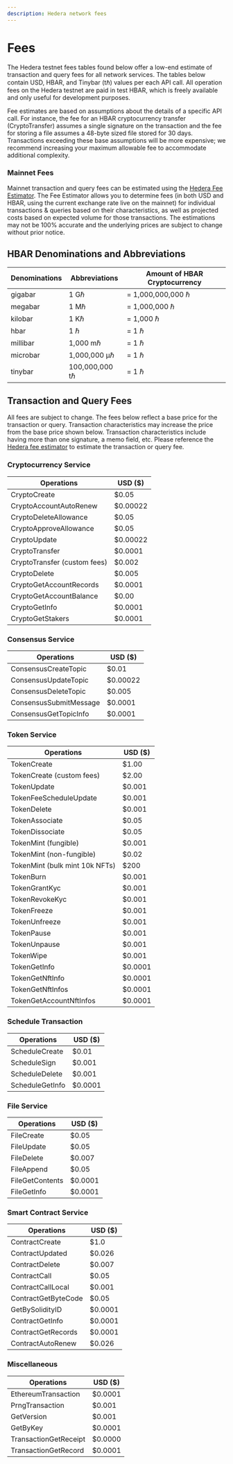 ```yaml
---
description: Hedera network fees
---
```


# Fees

The Hedera testnet fees tables found below offer a low-end estimate of transaction and query fees for all network services. The tables below contain USD, HBAR, and Tinybar (tℏ) values per each API call. All operation fees on the Hedera testnet are paid in test HBAR, which is freely available and only useful for development purposes.

Fee estimates are based on assumptions about the details of a specific API call. For instance, the fee for an HBAR cryptocurrency transfer (CryptoTransfer) assumes a single signature on the transaction and the fee for storing a file assumes a 48-byte sized file stored for 30 days. Transactions exceeding these base assumptions will be more expensive; we recommend increasing your maximum allowable fee to accommodate additional complexity.

### Mainnet Fees

Mainnet transaction and query fees can be estimated using the [Hedera Fee Estimator](https://hedera.com/fees). The Fee Estimator allows you to determine fees (in both USD and HBAR, using the current exchange rate live on the mainnet) for individual transactions & queries based on their characteristics, as well as projected costs based on expected volume for those transactions. The estimations may not be 100% accurate and the underlying prices are subject to change without prior notice.

## HBAR Denominations and Abbreviations

| Denominations | Abbreviations  | Amount of HBAR Cryptocurrency |
| ------------- | -------------- | ----------------------------- |
| gigabar       | 1 Gℏ           | = 1,000,000,000 ℏ             |
| megabar       | 1 Mℏ           | = 1,000,000 ℏ                 |
| kilobar       | 1 Kℏ           | = 1,000 ℏ                     |
| hbar          | 1 ℏ            | = 1 ℏ                         |
| millibar      | 1,000 mℏ       | = 1 ℏ                         |
| microbar      | 1,000,000 μℏ   | = 1 ℏ                         |
| tinybar       | 100,000,000 tℏ | = 1 ℏ                         |

## Transaction and Query Fees

All fees are subject to change. The fees below reflect a base price for the transaction or query. Transaction characteristics may increase the price from the base price shown below. Transaction characteristics include having more than one signature, a memo field, etc. Please reference the [Hedera fee estimator](https://hedera.com/fees) to estimate the transaction or query fee.

### Cryptocurrency Service

| Operations                   | USD ($)  |
| ---------------------------- | -------- |
| CryptoCreate                 | $0.05    |
| CryptoAccountAutoRenew       | $0.00022 |
| CryptoDeleteAllowance        | $0.05    |
| CryptoApproveAllowance       | $0.05    |
| CryptoUpdate                 | $0.00022 |
| CryptoTransfer               | $0.0001  |
| CryptoTransfer (custom fees) | $0.002   |
| CryptoDelete                 | $0.005   |
| CryptoGetAccountRecords      | $0.0001  |
| CryptoGetAccountBalance      | $0.00    |
| CryptoGetInfo                | $0.0001  |
| CryptoGetStakers             | $0.0001  |

### Consensus Service

| Operations             | USD ($)  |
| ---------------------- | -------- |
| ConsensusCreateTopic   | $0.01    |
| ConsensusUpdateTopic   | $0.00022 |
| ConsensusDeleteTopic   | $0.005   |
| ConsensusSubmitMessage | $0.0001  |
| ConsensusGetTopicInfo  | $0.0001  |

### Token Service

| Operations                     | USD ($) |
| ------------------------------ | ------- |
| TokenCreate                    | $1.00   |
| TokenCreate (custom fees)      | $2.00   |
| TokenUpdate                    | $0.001  |
| TokenFeeScheduleUpdate         | $0.001  |
| TokenDelete                    | $0.001  |
| TokenAssociate                 | $0.05   |
| TokenDissociate                | $0.05   |
| TokenMint (fungible)           | $0.001  |
| TokenMint (non-fungible)       | $0.02   |
| TokenMint (bulk mint 10k NFTs) | $200    |
| TokenBurn                      | $0.001  |
| TokenGrantKyc                  | $0.001  |
| TokenRevokeKyc                 | $0.001  |
| TokenFreeze                    | $0.001  |
| TokenUnfreeze                  | $0.001  |
| TokenPause                     | $0.001  |
| TokenUnpause                   | $0.001  |
| TokenWipe                      | $0.001  |
| TokenGetInfo                   | $0.0001 |
| TokenGetNftInfo                | $0.0001 |
| TokenGetNftInfos               | $0.0001 |
| TokenGetAccountNftInfos        | $0.0001 |

### Schedule Transaction

| Operations      | USD ($) |
| --------------- | ------- |
| ScheduleCreate  | $0.01   |
| ScheduleSign    | $0.001  |
| ScheduleDelete  | $0.001  |
| ScheduleGetInfo | $0.0001 |

### File Service

| Operations      | USD ($) |
| --------------- | ------- |
| FileCreate      | $0.05   |
| FileUpdate      | $0.05   |
| FileDelete      | $0.007  |
| FileAppend      | $0.05   |
| FileGetContents | $0.0001 |
| FileGetInfo     | $0.0001 |

### Smart Contract Service

| Operations          | USD ($) |
| ------------------- | ------- |
| ContractCreate      | $1.0    |
| ContractUpdated     | $0.026  |
| ContractDelete      | $0.007  |
| ContractCall        | $0.05   |
| ContractCallLocal   | $0.001  |
| ContractGetByteCode | $0.05   |
| GetBySolidityID     | $0.0001 |
| ContractGetInfo     | $0.0001 |
| ContractGetRecords  | $0.0001 |
| ContractAutoRenew   | $0.026  |

### Miscellaneous

| Operations            | USD ($) |
| --------------------- | ------- |
| EthereumTransaction   | $0.0001 |
| PrngTransaction       | $0.001  |
| GetVersion            | $0.001  |
| GetByKey              | $0.0001 |
| TransactionGetReceipt | $0.0000 |
| TransactionGetRecord  | $0.0001 |

